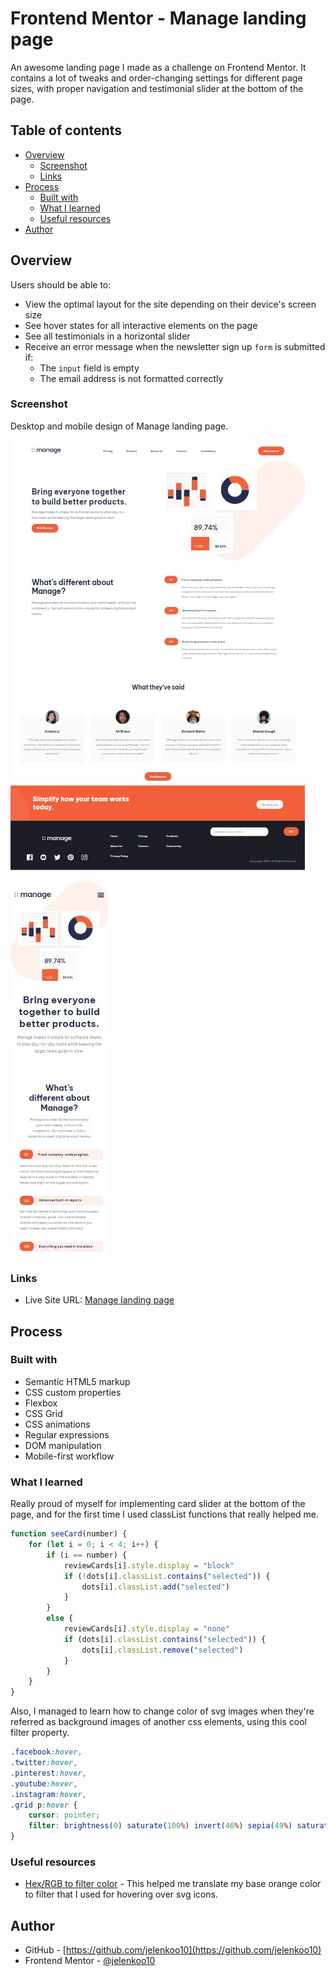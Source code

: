 # Frontend Mentor - Manage landing page

An awesome landing page I made as a challenge on Frontend Mentor. It contains a lot of tweaks and order-changing settings for different page sizes, with proper navigation and testimonial slider at the bottom of the page.

## Table of contents

- [Overview](#overview)
  - [Screenshot](#screenshot)
  - [Links](#links)
- [Process](#process)
  - [Built with](#built-with)
  - [What I learned](#what-i-learned)
  - [Useful resources](#useful-resources)
- [Author](#author)

## Overview

Users should be able to:

- View the optimal layout for the site depending on their device's screen size
- See hover states for all interactive elements on the page
- See all testimonials in a horizontal slider
- Receive an error message when the newsletter sign up `form` is submitted if:
  - The `input` field is empty
  - The email address is not formatted correctly

### Screenshot

Desktop and mobile design of Manage landing page.

![](./images/screenshot1.jpg)

![](./images/screenshot2.jpg)

### Links

- Live Site URL: [Manage landing page](https://jelenkoo10.github.io/manage-landing-page/)

## Process

### Built with

- Semantic HTML5 markup
- CSS custom properties
- Flexbox
- CSS Grid
- CSS animations
- Regular expressions
- DOM manipulation
- Mobile-first workflow

### What I learned

Really proud of myself for implementing card slider at the bottom of the page, and for the first time I used classList functions that really helped me.

```js
function seeCard(number) {
    for (let i = 0; i < 4; i++) {
        if (i == number) {
            reviewCards[i].style.display = "block"
            if (!dots[i].classList.contains("selected")) {
                dots[i].classList.add("selected")
            }
        }
        else {
            reviewCards[i].style.display = "none"
            if (dots[i].classList.contains("selected")) {
                dots[i].classList.remove("selected")
            }
        }
    }
}
```

Also, I managed to learn how to change color of svg images when they're referred as background images of another css elements, using this cool filter property.

```css
.facebook:hover,
.twitter:hover,
.pinterest:hover,
.youtube:hover,
.instagram:hover,
.grid p:hover {
    cursor: pointer;
    filter: brightness(0) saturate(100%) invert(46%) sepia(49%) saturate(2722%) hue-rotate(339deg) brightness(98%) contrast(93%);
}
```


### Useful resources

- [Hex/RGB to filter color](https://isotropic.co/tool/hex-color-to-css-filter/) - This helped me translate my base orange color to filter that I used for hovering over svg icons.

## Author

- GitHub - [https://github.com/jelenkoo10](https://github.com/jelenkoo10)
- Frontend Mentor - [@jelenkoo10](https://www.frontendmentor.io/profile/jelenkoo10)
